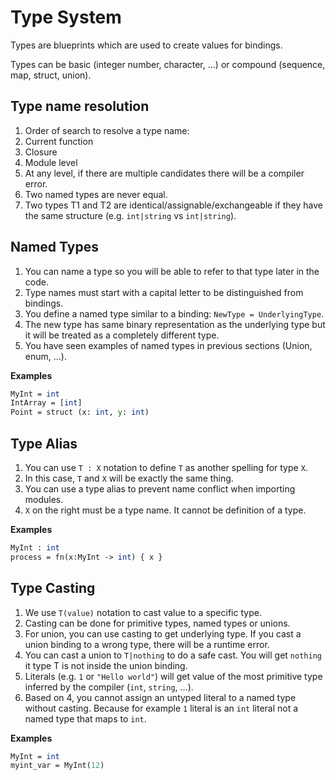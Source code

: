 # Type System



Types are blueprints which are used to create values for bindings.

Types can be basic \(integer number, character, ...\) or compound \(sequence, map, struct, union\).



## Type name resolution

1. Order of search to resolve a type name:
2. Current function
3. Closure
4. Module level
5. At any level, if there are multiple candidates there will be a compiler error.
6. Two named types are never equal. 
7. Two types T1 and T2 are identical/assignable/exchangeable if they have the same structure \(e.g. `int|string` vs `int|string`\).



## Named Types

1. You can name a type so you will be able to refer to that type later in the code.
2. Type names must start with a capital letter to be distinguished from bindings.
3. You define a named type similar to a binding: `NewType = UnderlyingType`.
4. The new type has same binary representation as the underlying type but it will be treated as a completely different type.
5. You have seen examples of named types in previous sections \(Union, enum, ...\).

**Examples**

```perl
MyInt = int
IntArray = [int]
Point = struct (x: int, y: int)
```



## Type Alias

1. You can use `T : X` notation to define `T` as another spelling for type `X`.
2. In this case, `T` and `X` will be exactly the same thing.
3. You can use a type alias to prevent name conflict when importing modules.
4. `X` on the right must be a type name. It cannot be definition of a type.

**Examples**

```perl
MyInt : int
process = fn(x:MyInt -> int) { x }
```



## Type Casting

1. We use `T(value)` notation to cast value to a specific type.
2. Casting can be done for primitive types, named types or unions.
3. For union, you can use casting to get underlying type. If you cast a union binding to a wrong type, there will be a runtime error.
4. You can cast a union to `T|nothing` to do a safe cast. You will get `nothing` it type T is not inside the union binding.
5. Literals \(e.g. `1` or `"Hello world"`\) will get value of the most primitive type inferred by the compiler \(`int`, `string`, ...\). 
6. Based on 4, you cannot assign an untyped literal to a named type without casting. Because for example `1` literal is an `int` literal not a named type that maps to `int`.

**Examples**

```perl
MyInt = int
myint_var = MyInt(12)
```

